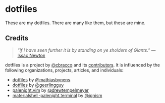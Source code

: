 # dotfiles

These are my dotfiles. There are many like them, but these are mine.

## Credits

> *“If I have seen further it is by standing on ye sholders of Giants.”*
> &mdash; [Issac Newton][issac-newton-quote]

dotfiles is a project by [@cbracco][cbracco] and its [contributors][contributors]. It is influenced by the following organizations, projects, articles, and individuals:

- [dotfiles][dotfiles-mathiasbynens] by [@mathiasbynens][mathiasbynens]
- [dotfiles][dotfiles-geerlingguy] by [@geerlingguy][geerlingguy]
- [palenight.vim][palenight.vim] by [@drewtempelmeyer][drewtempelmeyer]
- [materialshell-palenight.terminal][materialshell-palenight.terminal] by [@ignism][ignism]

[cbracco]: http://chrisbracco.com
[contributors]: https://github.com/cbracco/provision-localhost/graphs/contributors
[dotfiles-geerlingguy]: https://github.com/geerlingguy/dotfiles
[dotfiles-mathiasbynens]: https://github.com/mathiasbynens/dotfiles
[drewtempelmeyer]: https://github.com/drewtempelmeyer
[geerlingguy]: https://github.com/geerlingguy
[ignism]: https://github.com/ignism
[issac-newton-quote]: https://en.wikipedia.org/wiki/Standing_on_the_shoulders_of_giants
[materialshell-palenight.terminal]: https://gist.github.com/ignism/54de88dfd825667adf48d46085ae7e58
[mathiasbynens]: https://github.com/mathiasbynens
[palenight.vim]: https://github.com/drewtempelmeyer/palenight.vim
